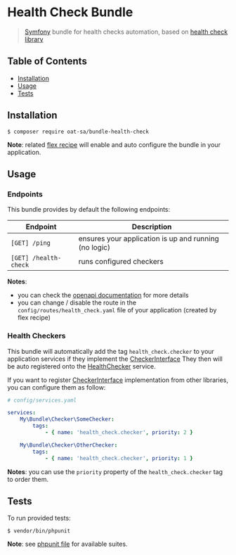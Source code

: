 # Health Check Bundle

> [Symfony](https://symfony.com/) bundle for health checks automation, based on [health check library](https://github.com/oat-sa/lib-health-check)

## Table of Contents

- [Installation](#installation)
- [Usage](#usage)
- [Tests](#tests)

## Installation

```console
$ composer require oat-sa/bundle-health-check
```

**Note**: related [flex recipe](https://github.com/oat-sa/flex-recipes/tree/master/oat-sa/bundle-health-check/) will enable and auto configure the bundle in your application.

## Usage

### Endpoints

This bundle provides by default the following endpoints:

| Endpoint              | Description                                           |
|-----------------------|-------------------------------------------------------|
| `[GET] /ping`         | ensures your application is up and running (no logic) |
| `[GET] /health-check` | runs configured checkers                              |

**Notes**:
- you can check the [openapi documentation](openapi/health-check.yaml) for more details
- you can change / disable the route in the `config/routes/health_check.yaml` file of your application (created by flex recipe)

### Health Checkers

This bundle will automatically add the tag `health_check.checker` to your application services if they implement the [CheckerInterface](https://github.com/oat-sa/lib-health-check/blob/master/src/Checker/CheckerInterface.php)
They then will be auto registered onto the [HealthChecker](https://github.com/oat-sa/lib-health-check/blob/master/src/HealthChecker.php) service.

If you want to register [CheckerInterface](https://github.com/oat-sa/lib-health-check/blob/master/src/Checker/CheckerInterface.php) implementation from other libraries, you can configure them as follow:

```yaml
# config/services.yaml

services:
    My\Bundle\Checker\SomeChecker:
        tags:
            - { name: 'health_check.checker', priority: 2 }

    My\Bundle\Checker\OtherChecker:
        tags:
            - { name: 'health_check.checker', priority: 1 }
```

**Notes**: you can use the `priority` property of the `health_check.checker` tag to order them.


## Tests

To run provided tests:

```console
$ vendor/bin/phpunit
```

**Note**: see [phpunit file](phpunit.xml.dist) for available suites.
